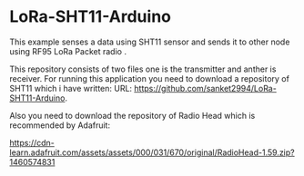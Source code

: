 # LoRa-SHT11-Arduino
This example senses a data using SHT11 sensor and sends it to other node using RF95 LoRa Packet radio .

This repository consists of two files one is the transmitter and anther is receiver.
For running this application you need to download a repository of SHT11 which i have written:
URL: https://github.com/sanket2994/LoRa-SHT11-Arduino.

Also you need to download the repository of Radio Head which is recommended by Adafruit:

  https://cdn-learn.adafruit.com/assets/assets/000/031/670/original/RadioHead-1.59.zip?1460574831
  
  
